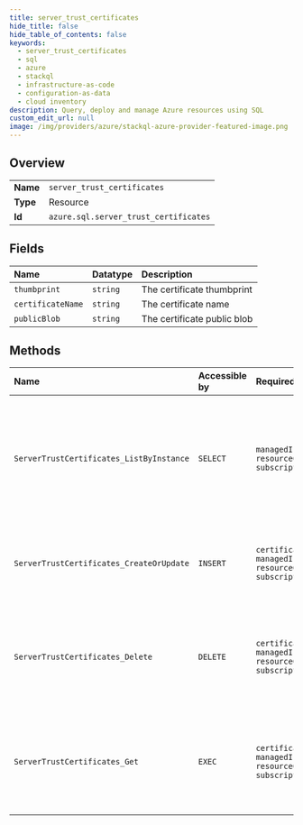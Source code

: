 ```yaml
---
title: server_trust_certificates
hide_title: false
hide_table_of_contents: false
keywords:
  - server_trust_certificates
  - sql
  - azure    
  - stackql
  - infrastructure-as-code
  - configuration-as-data
  - cloud inventory
description: Query, deploy and manage Azure resources using SQL
custom_edit_url: null
image: /img/providers/azure/stackql-azure-provider-featured-image.png
---
```

  
    

## Overview
<table><tbody>
<tr><td><b>Name</b></td><td><code>server_trust_certificates</code></td></tr>
<tr><td><b>Type</b></td><td>Resource</td></tr>
<tr><td><b>Id</b></td><td><code>azure.sql.server_trust_certificates</code></td></tr>
</tbody></table>

## Fields
| Name | Datatype | Description |
|:-----|:---------|:------------|
| `thumbprint` | `string` | The certificate thumbprint |
| `certificateName` | `string` | The certificate name |
| `publicBlob` | `string` | The certificate public blob |
## Methods
| Name | Accessible by | Required Params | Description |
|:-----|:--------------|:----------------|:------------|
| `ServerTrustCertificates_ListByInstance` | `SELECT` | `managedInstanceName, resourceGroupName, subscriptionId` | Gets a list of server trust certificates that were uploaded from box to the given Sql Managed Instance. |
| `ServerTrustCertificates_CreateOrUpdate` | `INSERT` | `certificateName, managedInstanceName, resourceGroupName, subscriptionId` | Uploads a server trust certificate from box to Sql Managed Instance. |
| `ServerTrustCertificates_Delete` | `DELETE` | `certificateName, managedInstanceName, resourceGroupName, subscriptionId` | Deletes a server trust certificate that was uploaded from box to Sql Managed Instance. |
| `ServerTrustCertificates_Get` | `EXEC` | `certificateName, managedInstanceName, resourceGroupName, subscriptionId` | Gets a server trust certificate that was uploaded from box to Sql Managed Instance. |

